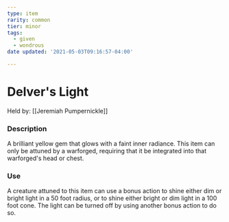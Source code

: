 ```yaml
---
type: item
rarity: common
tier: minor
tags:
  - given
  - wondrous
date updated: '2021-05-03T09:16:57-04:00'

---
```


# Delver's Light

Held by: [[Jeremiah Pumpernickle]]

### Description

A brilliant yellow gem that glows with a faint inner radiance. This item can only be attuned by a warforged, requiring that it be integrated into that warforged's head or chest.

### Use

A creature attuned to this item can use a bonus action to shine either dim or bright light in a 50 foot radius, or to shine either bright or dim light in a 100 foot cone. The light can be turned off by using another bonus action to do so.
